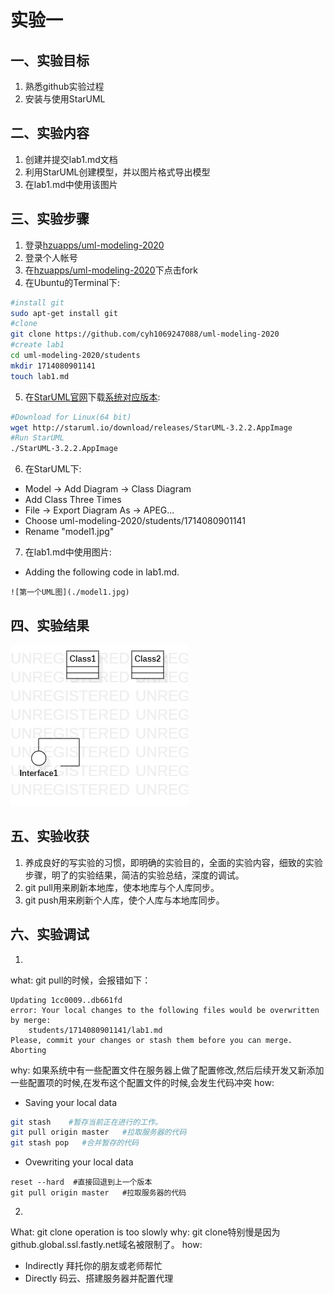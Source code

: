 # 实验一
## 一、实验目标
1. 熟悉github实验过程
2. 安装与使用StarUML
## 二、实验内容
1. 创建并提交lab1.md文档
2. 利用StarUML创建模型，并以图片格式导出模型
3. 在lab1.md中使用该图片
## 三、实验步骤
1. 登录[hzuapps/uml-modeling-2020](https://github.com/hzuapps/uml-modeling-2020)
2. 登录个人帐号
3. 在[hzuapps/uml-modeling-2020](https://github.com/hzuapps/uml-modeling-2020)下点击fork
4. 在Ubuntu的Terminal下:
```bash
#install git
sudo apt-get install git
#clone
git clone https://github.com/cyh1069247088/uml-modeling-2020
#create lab1
cd uml-modeling-2020/students
mkdir 1714080901141
touch lab1.md
```
5. 在[StarUML官网](http://staruml.io/)下载[系统对应版本](http://staruml.io/download/releases/StarUML-3.2.2.AppImage):
```bash
#Download for Linux(64 bit)
wget http://staruml.io/download/releases/StarUML-3.2.2.AppImage
#Run StarUML
./StarUML-3.2.2.AppImage
```
6. 在StarUML下:
- Model -> Add Diagram -> Class Diagram
- Add Class Three Times
- File -> Export Diagram As -> APEG...
- Choose uml-modeling-2020/students/1714080901141
- Rename "model1.jpg"
7. 在lab1.md中使用图片:
- Adding the following code in lab1.md.
```
![第一个UML图](./model1.jpg)
```
## 四、实验结果

![第一个UML图](./model1.jpg)

## 五、实验收获
1. 养成良好的写实验的习惯，即明确的实验目的，全面的实验内容，细致的实验步骤，明了的实验结果，简洁的实验总结，深度的调试。
2. git pull用来刷新本地库，使本地库与个人库同步。
3. git push用来刷新个人库，使个人库与本地库同步。
## 六、实验调试
1. 
what:
git pull的时候，会报错如下：
```
Updating 1cc0009..db661fd
error: Your local changes to the following files would be overwritten by merge:
	students/1714080901141/lab1.md
Please, commit your changes or stash them before you can merge.
Aborting
```
why:
如果系统中有一些配置文件在服务器上做了配置修改,然后后续开发又新添加一些配置项的时候,在发布这个配置文件的时候,会发生代码冲突
how:
- Saving your local data
``` bash
git stash    #暂存当前正在进行的工作。
git pull origin master   #拉取服务器的代码
git stash pop   #合并暂存的代码
```
- Ovewriting your local data
```
reset --hard  #直接回退到上一个版本
git pull origin master   #拉取服务器的代码
```
2. 
What: git clone operation is too slowly
why: git clone特别慢是因为github.global.ssl.fastly.net域名被限制了。
how:
- Indirectly
拜托你的朋友或老师帮忙
- Directly
码云、搭建服务器并配置代理
